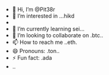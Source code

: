 - 👋 Hi, I’m @Pit38r
- 👀 I’m interested in ...hikd
- 
- 🌱 I’m currently learning sei...
- 💞️ I’m looking to collaborate on .btc..
- 📫 How to reach me ..eth.
- 😄 Pronouns: .ton..
- ⚡ Fun fact: .ada
- ..

<!---
Pit38r/Pit38r is a ✨ special ✨ repository because its `README.md` (this file) appears on your GitHub profile.
You can click the Preview link to take a look at your changes.
--->
